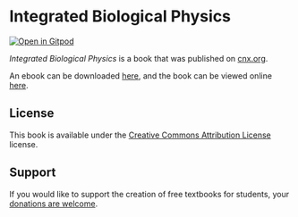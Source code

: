# Integrated Biological Physics

[![Open in Gitpod](https://gitpod.io/button/open-in-gitpod.svg)](https://gitpod.io/from-referrer/)

_Integrated Biological Physics_ is a book that was published on [cnx.org](https://cnx.org/).

An ebook can be downloaded [here](https://github.com/cnx-user-books/cnxbook-integrated-biological-physics/releases/latest), and the book can be viewed online [here](https://github.com/cnx-user-books/cnxbook-integrated-biological-physics/releases/latest).

## License
This book is available under the [Creative Commons Attribution License](./LICENSE) license.

## Support
If you would like to support the creation of free textbooks for students, your [donations are welcome](https://riceconnect.rice.edu/donation/support-openstax-banner).
